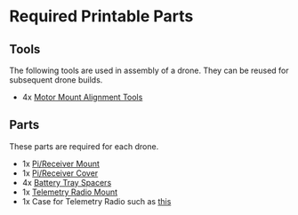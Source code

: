 Required Printable Parts
==

Tools
--

The following tools are used in assembly of a drone. They can be reused for subsequent drone builds.
- 4x [Motor Mount Alignment Tools](../../3d_models/motor_mount_alignment_tool/daya_680_motor_mount_tool.stl)

Parts
--

These parts are required for each drone.
- 1x [Pi/Receiver Mount](../../3d_models/top_mounting_plate/top_mounting_plate.stl)
- 1x [Pi/Receiver Cover](../../3d_models/top_mounting_plate/top_mounting_plate_lid.stl)
- 4x [Battery Tray Spacers](../../3d_models/battery_mount_washer/battery_mount_washer.stl)
- 1x [Telemetry Radio Mount](../../3d_models/telem_radio_mount/telem_radio_mount.stl)
- 1x Case for Telemetry Radio such as [this](https://www.thingiverse.com/thing:421059)
